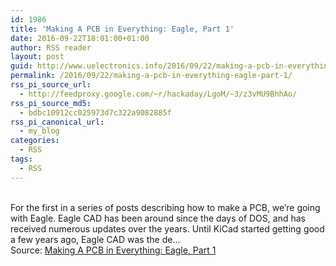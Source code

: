 ```yaml
---
id: 1986
title: 'Making A PCB in Everything: Eagle, Part 1'
date: 2016-09-22T18:01:00+01:00
author: RSS reader
layout: post
guid: http://www.uelectronics.info/2016/09/22/making-a-pcb-in-everything-eagle-part-1/
permalink: /2016/09/22/making-a-pcb-in-everything-eagle-part-1/
rss_pi_source_url:
  - http://feedproxy.google.com/~r/hackaday/LgoM/~3/z3vMU9BhhAo/
rss_pi_source_md5:
  - bdbc10912cc025973d7c322a9082885f
rss_pi_canonical_url:
  - my_blog
categories:
  - RSS
tags:
  - RSS
---
```

&#013;  
For the first in a series of posts describing how to make a PCB, we’re going with Eagle. Eagle CAD has been around since the days of DOS, and has received numerous updates over the years. Until KiCad started getting good a few years ago, Eagle CAD was the de…&#013;  
Source: <a href="http://feedproxy.google.com/~r/hackaday/LgoM/~3/z3vMU9BhhAo/" target="_blank">Making A PCB in Everything: Eagle, Part 1</a>